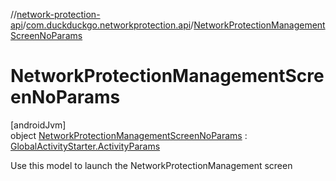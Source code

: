 //[network-protection-api](../../../index.md)/[com.duckduckgo.networkprotection.api](../index.md)/[NetworkProtectionManagementScreenNoParams](index.md)

# NetworkProtectionManagementScreenNoParams

[androidJvm]\
object [NetworkProtectionManagementScreenNoParams](index.md) : [GlobalActivityStarter.ActivityParams](../../../../navigation-api/navigation-api/com.duckduckgo.navigation.api/-global-activity-starter/-activity-params/index.md)

Use this model to launch the NetworkProtectionManagement screen
